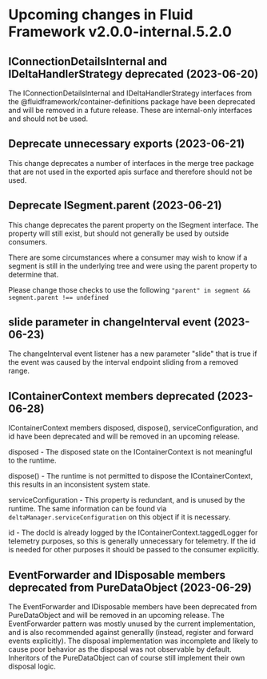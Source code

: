 <!-- THIS IS AN AUTOGENERATED FILE. DO NOT EDIT THIS FILE DIRECTLY. -->

# Upcoming changes in Fluid Framework v2.0.0-internal.5.2.0

## IConnectionDetailsInternal and IDeltaHandlerStrategy deprecated (2023-06-20)

The IConnectionDetailsInternal and IDeltaHandlerStrategy interfaces from the @fluidframework/container-definitions package have been deprecated and will be removed in a future release. These are internal-only interfaces and should not be used.

## Deprecate unnecessary exports (2023-06-21)

This change deprecates a number of interfaces in the merge tree package that are not used in the exported apis surface and therefore should not be used.

## Deprecate ISegment.parent (2023-06-21)

This change deprecates the parent property on the ISegment interface. The property will still exist, but should not generally be used by outside consumers.

There are some circumstances where a consumer may wish to know if a segment is still in the underlying tree and were using the parent property to determine that.

Please change those checks to use the following `"parent" in segment && segment.parent !== undefined`

## slide parameter in changeInterval event (2023-06-23)

The changeInterval event listener has a new parameter "slide" that is true if the event was caused by the interval endpoint sliding from a removed range.

## IContainerContext members deprecated (2023-06-28)

IContainerContext members disposed, dispose(), serviceConfiguration, and id have been deprecated and will be removed in an upcoming release.

disposed - The disposed state on the IContainerContext is not meaningful to the runtime.

dispose() - The runtime is not permitted to dispose the IContainerContext, this results in an inconsistent system state.

serviceConfiguration - This property is redundant, and is unused by the runtime. The same information can be found via `deltaManager.serviceConfiguration` on this object if it is necessary.

id - The docId is already logged by the IContainerContext.taggedLogger for telemetry purposes, so this is generally unnecessary for telemetry. If the id is needed for other purposes it should be passed to the consumer explicitly.

## EventForwarder and IDisposable members deprecated from PureDataObject (2023-06-29)

The EventForwarder and IDisposable members have been deprecated from PureDataObject and will be removed in an upcoming release. The EventForwarder pattern was mostly unused by the current implementation, and is also recommended against generallly (instead, register and forward events explicitly). The disposal implementation was incomplete and likely to cause poor behavior as the disposal was not observable by default. Inheritors of the PureDataObject can of course still implement their own disposal logic.
